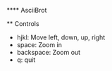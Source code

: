 **** AsciiBrot

** Controls

* hjkl: Move left, down, up, right
* space: Zoom in
* backspace: Zoom out
* q: quit
